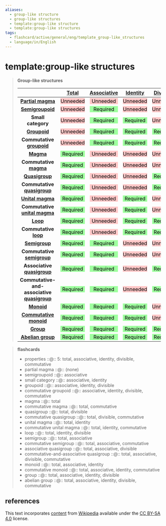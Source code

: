 ```yaml
---
aliases:
  - group-like structure
  - group-like structures
  - template:group-like structure
  - template:group-like structures
tags:
  - flashcard/active/general/eng/template_group-like_structures
  - language/in/English
---
```


# template:group-like structures

> __Group-like structures__
>
> |                                                             | [Total](partial%20function.md)                                                                             | [Associative](associative%20property.md)                                                                   | [Identity](identity%20element.md)                                                                          | [Divisible](quasigroup.md)                                                                                 | [Commutative](commutative%20property.md)                                                                   |
> |:-----------------------------------------------------------:|:----------------------------------------------------------------------------------------------------------:|:----------------------------------------------------------------------------------------------------------:|:----------------------------------------------------------------------------------------------------------:|:----------------------------------------------------------------------------------------------------------:|:----------------------------------------------------------------------------------------------------------:|
> | __[Partial magma](partial%20groupoid.md)__                  | <div style="background: #FFC7C7; color: black; vertical-align: middle; text-align: center;">Unneeded</div> | <div style="background: #FFC7C7; color: black; vertical-align: middle; text-align: center;">Unneeded</div> | <div style="background: #FFC7C7; color: black; vertical-align: middle; text-align: center;">Unneeded</div> | <div style="background: #FFC7C7; color: black; vertical-align: middle; text-align: center;">Unneeded</div> | <div style="background: #FFC7C7; color: black; vertical-align: middle; text-align: center;">Unneeded</div> |
> | __[Semigroupoid](semigroupoid.md)__                         | <div style="background: #FFC7C7; color: black; vertical-align: middle; text-align: center;">Unneeded</div> | <div style="background: #9EFF9E; color: black; vertical-align: middle; text-align: center;">Required</div> | <div style="background: #FFC7C7; color: black; vertical-align: middle; text-align: center;">Unneeded</div> | <div style="background: #FFC7C7; color: black; vertical-align: middle; text-align: center;">Unneeded</div> | <div style="background: #FFC7C7; color: black; vertical-align: middle; text-align: center;">Unneeded</div> |
> | ____Small category____                                      | <div style="background: #FFC7C7; color: black; vertical-align: middle; text-align: center;">Unneeded</div> | <div style="background: #9EFF9E; color: black; vertical-align: middle; text-align: center;">Required</div> | <div style="background: #9EFF9E; color: black; vertical-align: middle; text-align: center;">Required</div> | <div style="background: #FFC7C7; color: black; vertical-align: middle; text-align: center;">Unneeded</div> | <div style="background: #FFC7C7; color: black; vertical-align: middle; text-align: center;">Unneeded</div> |
> | __[Groupoid](groupoid.md)__                                 | <div style="background: #FFC7C7; color: black; vertical-align: middle; text-align: center;">Unneeded</div> | <div style="background: #9EFF9E; color: black; vertical-align: middle; text-align: center;">Required</div> | <div style="background: #9EFF9E; color: black; vertical-align: middle; text-align: center;">Required</div> | <div style="background: #9EFF9E; color: black; vertical-align: middle; text-align: center;">Required</div> | <div style="background: #FFC7C7; color: black; vertical-align: middle; text-align: center;">Unneeded</div> |
> | __Commutative [groupoid](groupoid.md)__                     | <div style="background: #FFC7C7; color: black; vertical-align: middle; text-align: center;">Unneeded</div> | <div style="background: #9EFF9E; color: black; vertical-align: middle; text-align: center;">Required</div> | <div style="background: #9EFF9E; color: black; vertical-align: middle; text-align: center;">Required</div> | <div style="background: #9EFF9E; color: black; vertical-align: middle; text-align: center;">Required</div> | <div style="background: #9EFF9E; color: black; vertical-align: middle; text-align: center;">Required</div> |
> | __[Magma](magma%20(algebra).md)__                           | <div style="background: #9EFF9E; color: black; vertical-align: middle; text-align: center;">Required</div> | <div style="background: #FFC7C7; color: black; vertical-align: middle; text-align: center;">Unneeded</div> | <div style="background: #FFC7C7; color: black; vertical-align: middle; text-align: center;">Unneeded</div> | <div style="background: #FFC7C7; color: black; vertical-align: middle; text-align: center;">Unneeded</div> | <div style="background: #FFC7C7; color: black; vertical-align: middle; text-align: center;">Unneeded</div> |
> | __Commutative [magma](magma%20(algebra).md)__               | <div style="background: #9EFF9E; color: black; vertical-align: middle; text-align: center;">Required</div> | <div style="background: #FFC7C7; color: black; vertical-align: middle; text-align: center;">Unneeded</div> | <div style="background: #FFC7C7; color: black; vertical-align: middle; text-align: center;">Unneeded</div> | <div style="background: #FFC7C7; color: black; vertical-align: middle; text-align: center;">Unneeded</div> | <div style="background: #9EFF9E; color: black; vertical-align: middle; text-align: center;">Required</div> |
> | __[Quasigroup](quasigroup.md)__                             | <div style="background: #9EFF9E; color: black; vertical-align: middle; text-align: center;">Required</div> | <div style="background: #FFC7C7; color: black; vertical-align: middle; text-align: center;">Unneeded</div> | <div style="background: #FFC7C7; color: black; vertical-align: middle; text-align: center;">Unneeded</div> | <div style="background: #9EFF9E; color: black; vertical-align: middle; text-align: center;">Required</div> | <div style="background: #FFC7C7; color: black; vertical-align: middle; text-align: center;">Unneeded</div> |
> | __Commutative [quasigroup](quasigroup.md)__                 | <div style="background: #9EFF9E; color: black; vertical-align: middle; text-align: center;">Required</div> | <div style="background: #FFC7C7; color: black; vertical-align: middle; text-align: center;">Unneeded</div> | <div style="background: #FFC7C7; color: black; vertical-align: middle; text-align: center;">Unneeded</div> | <div style="background: #9EFF9E; color: black; vertical-align: middle; text-align: center;">Required</div> | <div style="background: #9EFF9E; color: black; vertical-align: middle; text-align: center;">Required</div> |
> | __[Unital magma](magma%20(algebra).md#unital)__             | <div style="background: #9EFF9E; color: black; vertical-align: middle; text-align: center;">Required</div> | <div style="background: #FFC7C7; color: black; vertical-align: middle; text-align: center;">Unneeded</div> | <div style="background: #9EFF9E; color: black; vertical-align: middle; text-align: center;">Required</div> | <div style="background: #FFC7C7; color: black; vertical-align: middle; text-align: center;">Unneeded</div> | <div style="background: #FFC7C7; color: black; vertical-align: middle; text-align: center;">Unneeded</div> |
> | __Commutative [unital magma](magma%20(algebra).md#unital)__ | <div style="background: #9EFF9E; color: black; vertical-align: middle; text-align: center;">Required</div> | <div style="background: #FFC7C7; color: black; vertical-align: middle; text-align: center;">Unneeded</div> | <div style="background: #9EFF9E; color: black; vertical-align: middle; text-align: center;">Required</div> | <div style="background: #FFC7C7; color: black; vertical-align: middle; text-align: center;">Unneeded</div> | <div style="background: #9EFF9E; color: black; vertical-align: middle; text-align: center;">Required</div> |
> | __[Loop](quasigroup.md#loops)__                             | <div style="background: #9EFF9E; color: black; vertical-align: middle; text-align: center;">Required</div> | <div style="background: #FFC7C7; color: black; vertical-align: middle; text-align: center;">Unneeded</div> | <div style="background: #9EFF9E; color: black; vertical-align: middle; text-align: center;">Required</div> | <div style="background: #9EFF9E; color: black; vertical-align: middle; text-align: center;">Required</div> | <div style="background: #FFC7C7; color: black; vertical-align: middle; text-align: center;">Unneeded</div> |
> | __Commutative [loop](quasigroup.md#loops)__                 | <div style="background: #9EFF9E; color: black; vertical-align: middle; text-align: center;">Required</div> | <div style="background: #FFC7C7; color: black; vertical-align: middle; text-align: center;">Unneeded</div> | <div style="background: #9EFF9E; color: black; vertical-align: middle; text-align: center;">Required</div> | <div style="background: #9EFF9E; color: black; vertical-align: middle; text-align: center;">Required</div> | <div style="background: #9EFF9E; color: black; vertical-align: middle; text-align: center;">Required</div> |
> | __[Semigroup](semigroup.md)__                               | <div style="background: #9EFF9E; color: black; vertical-align: middle; text-align: center;">Required</div> | <div style="background: #9EFF9E; color: black; vertical-align: middle; text-align: center;">Required</div> | <div style="background: #FFC7C7; color: black; vertical-align: middle; text-align: center;">Unneeded</div> | <div style="background: #FFC7C7; color: black; vertical-align: middle; text-align: center;">Unneeded</div> | <div style="background: #FFC7C7; color: black; vertical-align: middle; text-align: center;">Unneeded</div> |
> | __Commutative [semigroup](semigroup.md)__                   | <div style="background: #9EFF9E; color: black; vertical-align: middle; text-align: center;">Required</div> | <div style="background: #9EFF9E; color: black; vertical-align: middle; text-align: center;">Required</div> | <div style="background: #FFC7C7; color: black; vertical-align: middle; text-align: center;">Unneeded</div> | <div style="background: #FFC7C7; color: black; vertical-align: middle; text-align: center;">Unneeded</div> | <div style="background: #9EFF9E; color: black; vertical-align: middle; text-align: center;">Required</div> |
> | __Associative [quasigroup](quasigroup.md)__                 | <div style="background: #9EFF9E; color: black; vertical-align: middle; text-align: center;">Required</div> | <div style="background: #9EFF9E; color: black; vertical-align: middle; text-align: center;">Required</div> | <div style="background: #FFC7C7; color: black; vertical-align: middle; text-align: center;">Unneeded</div> | <div style="background: #9EFF9E; color: black; vertical-align: middle; text-align: center;">Required</div> | <div style="background: #FFC7C7; color: black; vertical-align: middle; text-align: center;">Unneeded</div> |
> | __Commutative-and-associative [quasigroup](quasigroup.md)__ | <div style="background: #9EFF9E; color: black; vertical-align: middle; text-align: center;">Required</div> | <div style="background: #9EFF9E; color: black; vertical-align: middle; text-align: center;">Required</div> | <div style="background: #FFC7C7; color: black; vertical-align: middle; text-align: center;">Unneeded</div> | <div style="background: #9EFF9E; color: black; vertical-align: middle; text-align: center;">Required</div> | <div style="background: #9EFF9E; color: black; vertical-align: middle; text-align: center;">Required</div> |
> | __[Monoid](monoid.md)__                                     | <div style="background: #9EFF9E; color: black; vertical-align: middle; text-align: center;">Required</div> | <div style="background: #9EFF9E; color: black; vertical-align: middle; text-align: center;">Required</div> | <div style="background: #9EFF9E; color: black; vertical-align: middle; text-align: center;">Required</div> | <div style="background: #FFC7C7; color: black; vertical-align: middle; text-align: center;">Unneeded</div> | <div style="background: #FFC7C7; color: black; vertical-align: middle; text-align: center;">Unneeded</div> |
> | __[Commutative monoid](monoid.md#commutative%20monoid)__    | <div style="background: #9EFF9E; color: black; vertical-align: middle; text-align: center;">Required</div> | <div style="background: #9EFF9E; color: black; vertical-align: middle; text-align: center;">Required</div> | <div style="background: #9EFF9E; color: black; vertical-align: middle; text-align: center;">Required</div> | <div style="background: #FFC7C7; color: black; vertical-align: middle; text-align: center;">Unneeded</div> | <div style="background: #9EFF9E; color: black; vertical-align: middle; text-align: center;">Required</div> |
> | __[Group](group%20(mathematics).md)__                       | <div style="background: #9EFF9E; color: black; vertical-align: middle; text-align: center;">Required</div> | <div style="background: #9EFF9E; color: black; vertical-align: middle; text-align: center;">Required</div> | <div style="background: #9EFF9E; color: black; vertical-align: middle; text-align: center;">Required</div> | <div style="background: #9EFF9E; color: black; vertical-align: middle; text-align: center;">Required</div> | <div style="background: #FFC7C7; color: black; vertical-align: middle; text-align: center;">Unneeded</div> |
> | __[Abelian group](abelian%20group.md)__                     | <div style="background: #9EFF9E; color: black; vertical-align: middle; text-align: center;">Required</div> | <div style="background: #9EFF9E; color: black; vertical-align: middle; text-align: center;">Required</div> | <div style="background: #9EFF9E; color: black; vertical-align: middle; text-align: center;">Required</div> | <div style="background: #9EFF9E; color: black; vertical-align: middle; text-align: center;">Required</div> | <div style="background: #9EFF9E; color: black; vertical-align: middle; text-align: center;">Required</div> |

<!-- markdownlint MD028 -->

> __flashcards__
>
> - properties ::@:: 5: total, associative, identity, divisible, commutative <!--SR:!2025-03-20,58,310!2025-03-26,63,310-->
> - partial magma ::@:: (none) <!--SR:!2025-03-26,63,310!2025-03-26,63,310-->
> - semigroupoid ::@:: associative <!--SR:!2025-01-31,16,230!2025-01-31,18,250-->
> - small category ::@:: associative, identity <!--SR:!2025-03-26,63,310!2025-03-30,66,310-->
> - groupoid ::@:: associative, identity, divisible <!--SR:!2025-03-02,42,290!2025-01-30,17,250-->
> - commutative groupoid ::@:: associative, identity, divisible, commutative <!--SR:!2025-02-02,13,210!2025-03-26,63,310-->
> - magma ::@:: total <!--SR:!2025-03-31,67,310!2025-03-26,63,310-->
> - commutative magma ::@:: total, commutative <!--SR:!2025-03-31,67,310!2025-03-30,66,310-->
> - quasigroup ::@:: total, divisible <!--SR:!2025-02-07,25,270!2025-02-01,19,250-->
> - commutative quasigroup ::@:: total, divisible, commutative <!--SR:!2025-03-02,40,290!2025-03-08,44,290-->
> - unital magma ::@:: total, identity <!--SR:!2025-03-17,55,310!2025-03-02,40,290-->
> - commutative unital magma ::@:: total, identity, commutative <!--SR:!2025-03-20,58,310!2025-03-03,43,290-->
> - loop ::@:: total, identity, divisible <!--SR:!2025-02-12,29,270!2025-01-24,13,230-->
> - semigroup ::@:: total, associative <!--SR:!2025-01-28,17,250!2025-01-30,17,250-->
> - commutative semigroup ::@:: total, associative, commutative <!--SR:!2025-01-29,16,250!2025-01-28,6,210-->
> - associative quasigroup ::@:: total, associative, divisible <!--SR:!2025-01-31,18,250!2025-01-30,7,210-->
> - commutative-and-associative quasigroup ::@:: total, associative, divisible, commutative <!--SR:!2025-03-01,39,290!2025-01-24,11,230-->
> - monoid ::@:: total, associative, identity <!--SR:!2025-03-03,43,290!2025-01-28,17,250-->
> - commutative monoid ::@:: total, associative, identity, commutative <!--SR:!2025-02-01,19,250!2025-01-26,9,170-->
> - group ::@:: total, associative, identity, divisible <!--SR:!2025-03-31,67,310!2025-03-18,56,310-->
> - abelian group ::@:: total, associative, identity, divisible, commutative <!--SR:!2025-03-26,63,310!2025-03-30,66,310-->

## references

This text incorporates [content](https://en.wikipedia.org/wiki/template:group-like_structure) from [Wikipedia](Wikipedia.md) available under the [CC BY-SA 4.0](https://creativecommons.org/licenses/by-sa/4.0/) license.
